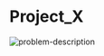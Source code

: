 # Project_X
![problem-description](https://user-images.githubusercontent.com/117544860/215342916-0791e666-6a59-4704-80e5-79c1e14943d6.png)
